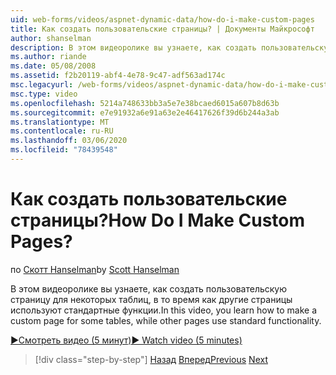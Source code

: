 ```yaml
---
uid: web-forms/videos/aspnet-dynamic-data/how-do-i-make-custom-pages
title: Как создать пользовательские страницы? | Документы Майкрософт
author: shanselman
description: В этом видеоролике вы узнаете, как создать пользовательскую страницу для некоторых таблиц, в то время как другие страницы используют стандартные функции.
ms.author: riande
ms.date: 05/08/2008
ms.assetid: f2b20119-abf4-4e78-9c47-adf563ad174c
msc.legacyurl: /web-forms/videos/aspnet-dynamic-data/how-do-i-make-custom-pages
msc.type: video
ms.openlocfilehash: 5214a748633bb3a5e7e38bcaed6015a607b8d63b
ms.sourcegitcommit: e7e91932a6e91a63e2e46417626f39d6b244a3ab
ms.translationtype: MT
ms.contentlocale: ru-RU
ms.lasthandoff: 03/06/2020
ms.locfileid: "78439548"
---
```

# <a name="how-do-i-make-custom-pages"></a><span data-ttu-id="e52ea-104">Как создать пользовательские страницы?</span><span class="sxs-lookup"><span data-stu-id="e52ea-104">How Do I Make Custom Pages?</span></span>

<span data-ttu-id="e52ea-105">по [Скотт Hanselman](https://github.com/shanselman)</span><span class="sxs-lookup"><span data-stu-id="e52ea-105">by [Scott Hanselman](https://github.com/shanselman)</span></span>

<span data-ttu-id="e52ea-106">В этом видеоролике вы узнаете, как создать пользовательскую страницу для некоторых таблиц, в то время как другие страницы используют стандартные функции.</span><span class="sxs-lookup"><span data-stu-id="e52ea-106">In this video, you learn how to make a custom page for some tables, while other pages use standard functionality.</span></span>

[<span data-ttu-id="e52ea-107">&#9654;Смотреть видео (5 минут)</span><span class="sxs-lookup"><span data-stu-id="e52ea-107">&#9654; Watch video (5 minutes)</span></span>](https://channel9.msdn.com/Blogs/ASP-NET-Site-Videos/how-do-i-make-custom-pages)

> [!div class="step-by-step"]
> <span data-ttu-id="e52ea-108">[Назад](how-do-i-handle-business-logic-exceptions.md)
> [Вперед](how-do-i-display-unknown-datatypes.md)</span><span class="sxs-lookup"><span data-stu-id="e52ea-108">[Previous](how-do-i-handle-business-logic-exceptions.md)
[Next](how-do-i-display-unknown-datatypes.md)</span></span>
